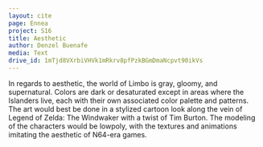 ```yaml
---
layout: cite
page: Ennea
project: S16
title: Aesthetic
author: Denzel Buenafe
media: Text
drive_id: 1mTjd8VXrbiVHVk1mRkrv8pfPzkBGmDmaNcpvt90ikVs
---
```

In regards to aesthetic, the world of Limbo is gray, gloomy, and supernatural. Colors are dark or desaturated except in areas where the Islanders live, each with their own associated color palette and patterns. The art would best be done in a stylized cartoon look along the vein of Legend of Zelda: The Windwaker with a twist of Tim Burton. The modeling of the characters would be lowpoly, with the textures and animations imitating the aesthetic of N64-era games.
